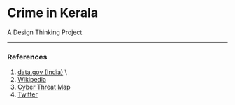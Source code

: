 # Crime in Kerala
A Design Thinking Project


---  

### References  

1. [data.gov (India)](https://data.gov.in/)  \
2. [Wikipedia](https://en.wikipedia.org/wiki/List_of_states_and_union_territories_of_India_by_crime_rate)  
3. [Cyber Threat Map](https://threatmap.checkpoint.com/)  
4. [Twitter](uniqueCols)  
